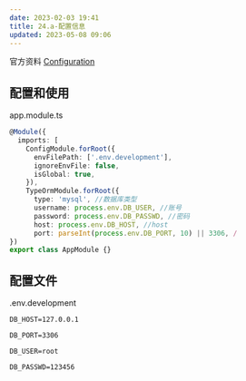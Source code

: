 ```yaml
---
date: 2023-02-03 19:41
title: 24.a-配置信息
updated: 2023-05-08 09:06
---
```


官方资料 [Configuration](https://docs.nestjs.com/techniques/configuration#configuration)

## 配置和使用

app.module.ts

```ts
@Module({
  imports: [
    ConfigModule.forRoot({
      envFilePath: ['.env.development'],
      ignoreEnvFile: false,
      isGlobal: true,
    }),
    TypeOrmModule.forRoot({
      type: 'mysql', //数据库类型
      username: process.env.DB_USER, //账号
      password: process.env.DB_PASSWD, //密码
      host: process.env.DB_HOST, //host
      port: parseInt(process.env.DB_PORT, 10) || 3306, /
})
export class AppModule {}

```

## 配置文件

.env.development

```
DB_HOST=127.0.0.1

DB_PORT=3306

DB_USER=root

DB_PASSWD=123456
```